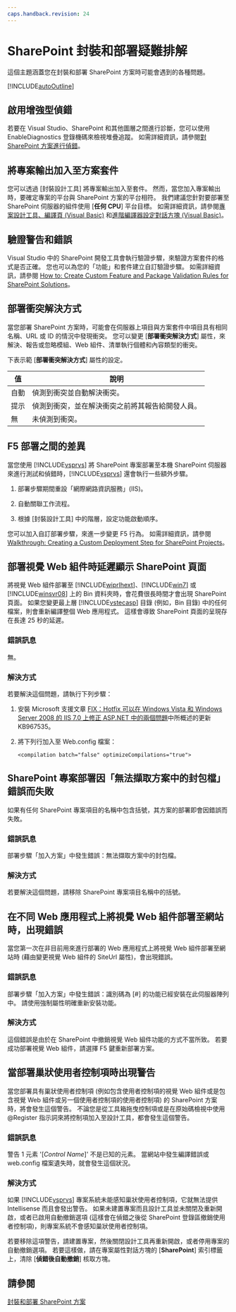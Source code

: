 ```yaml
---
caps.handback.revision: 24
---
```

# SharePoint 封裝和部署疑難排解
  這個主題涵蓋您在封裝和部署 SharePoint 方案時可能會遇到的各種問題。  
  
 [!INCLUDE[autoOutline](../Token/autoOutline_md.md)]  
  
## 啟用增強型偵錯  
 若要在 Visual Studio、SharePoint 和其他圖層之間進行診斷，您可以使用 EnableDiagnostics 登錄機碼來檢視堆疊追蹤。  如需詳細資訊，請參閱[對 SharePoint 方案進行偵錯](../sharepoint/debugging-sharepoint-solutions.md)。  
  
## 將專案輸出加入至方案套件  
 您可以透過 \[封裝設計工具\] 將專案輸出加入至套件。  然而，當您加入專案輸出時，要確定專案的平台與 SharePoint 方案的平台相符。  我們建議您針對要部署至 SharePoint 伺服器的組件使用 \[**任何 CPU**\] 平台目標。  如需詳細資訊，請參閱[專案設計工具、編譯頁 &#40;Visual Basic&#41;](../ide/reference/compile-page-project-designer-visual-basic.md) 和[進階編譯器設定對話方塊 &#40;Visual Basic&#41;](../ide/reference/advanced-compiler-settings-dialog-box-visual-basic.md)。  
  
## 驗證警告和錯誤  
 Visual Studio 中的 SharePoint 開發工具會執行驗證步驟，來驗證方案套件的格式是否正確。  您也可以為您的「功能」和套件建立自訂驗證步驟。  如需詳細資訊，請參閱 [How to: Create Custom Feature and Package Validation Rules for SharePoint Solutions](../sharepoint/how-to-create-custom-feature-and-package-validation-rules-for-sharepoint-solutions.md)。  
  
## 部署衝突解決方式  
 當您部署 SharePoint 方案時，可能會在伺服器上項目與方案套件中項目具有相同名稱、URL 或 ID 的情況中發現衝突。  您可以變更 \[**部署衝突解決方式**\] 屬性，來解決、報告或忽略模組、Web 組件、清單執行個體和內容類型的衝突。  
  
 下表示範 \[**部署衝突解決方式**\] 屬性的設定。  
  
|值|說明|  
|-------|--------|  
|自動|偵測到衝突並自動解決衝突。|  
|提示|偵測到衝突，並在解決衝突之前將其報告給開發人員。|  
|無|未偵測到衝突。|  
  
## F5 部署之間的差異  
 當您使用 [!INCLUDE[vsprvs](../sharepoint/includes/vsprvs-md.md)] 將 SharePoint 專案部署至本機 SharePoint 伺服器來進行測試和偵錯時，[!INCLUDE[vsprvs](../sharepoint/includes/vsprvs-md.md)] 還會執行一些額外步驟。  
  
1.  部署步驟期間重設「網際網路資訊服務」\(IIS\)。  
  
2.  自動關聯工作流程。  
  
3.  根據 \[封裝設計工具\] 中的階層，設定功能啟動順序。  
  
 您可以加入自訂部署步驟，來進一步變更 F5 行為。  如需詳細資訊，請參閱[Walkthrough: Creating a Custom Deployment Step for SharePoint Projects](../sharepoint/walkthrough-creating-a-custom-deployment-step-for-sharepoint-projects.md)。  
  
## 部署視覺 Web 組件時延遲顯示 SharePoint 頁面  
 將視覺 Web 組件部署至 [!INCLUDE[wiprlhext](../sharepoint/includes/wiprlhext-md.md)]、[!INCLUDE[win7](../sharepoint/includes/win7-md.md)] 或 [!INCLUDE[winsvr08](../sharepoint/includes/winsvr08-md.md)] 上的 Bin 資料夾時，會花費很長時間才會出現 SharePoint 頁面。  如果您變更最上層 [!INCLUDE[vstecasp](../sharepoint/includes/vstecasp-md.md)] 目錄 \(例如，Bin 目錄\) 中的任何檔案，則會重新編譯整個 Web 應用程式。  這樣會導致 SharePoint 頁面的呈現存在長達 25 秒的延遲。  
  
### 錯誤訊息  
 無。  
  
### 解決方式  
 若要解決這個問題，請執行下列步驟：  
  
1.  安裝 Microsoft 支援文章 [FIX：Hotfix 可以在 Windows Vista 和 Windows Server 2008 的 IIS 7.0 上修正 ASP.NET 中的兩個問題](http://go.microsoft.com/fwlink/?LinkId=179055)中所概述的更新 KB967535。  
  
2.  將下列行加入至 Web.config 檔案：  
  
    ```  
    <compilation batch="false" optimizeCompilations="true">  
    ```  
  
## SharePoint 專案部署因「無法擷取方案中的封包檔」錯誤而失敗  
 如果有任何 SharePoint 專案項目的名稱中包含括號，其方案的部署即會因錯誤而失敗。  
  
### 錯誤訊息  
 部署步驟「加入方案」中發生錯誤：無法擷取方案中的封包檔。  
  
### 解決方式  
 若要解決這個問題，請移除 SharePoint 專案項目名稱中的括號。  
  
## 在不同 Web 應用程式上將視覺 Web 組件部署至網站時，出現錯誤  
 當您第一次在非目前用來進行部署的 Web 應用程式上將視覺 Web 組件部署至網站時 \(藉由變更視覺 Web 組件的 SiteUrl 屬性\)，會出現錯誤。  
  
### 錯誤訊息  
 部署步驟「加入方案」中發生錯誤：識別碼為 \[\#\] 的功能已經安裝在此伺服器陣列中。  請使用強制屬性明確重新安裝功能。  
  
### 解決方式  
 這個錯誤是由於在 SharePoint 中撤銷視覺 Web 組件功能的方式不當所致。  若要成功部署視覺 Web 組件，請選擇 F5 鍵重新部署方案。  
  
## 當部署巢狀使用者控制項時出現警告  
 當您部署具有巢狀使用者控制項 \(例如包含使用者控制項的視覺 Web 組件或是包含視覺 Web 組件或另一個使用者控制項的使用者控制項\) 的 SharePoint 方案時，將會發生這個警告。  不論您是從工具箱拖曳控制項或是在原始碼檢視中使用 @Register 指示詞來將控制項加入至設計工具，都會發生這個警告。  
  
### 錯誤訊息  
 警告 1 元素 '\[*Control Name*\]' 不是已知的元素。  當網站中發生編譯錯誤或 web.config 檔案遺失時，就會發生這個狀況。  
  
### 解決方式  
 如果 [!INCLUDE[vsprvs](../sharepoint/includes/vsprvs-md.md)] 專案系統未能感知巢狀使用者控制項，它就無法提供 Intellisense 而且會發出警告。  如果未建置專案而且設計工具並未關閉及重新開啟，或者已啟用自動撤銷選項 \(這樣會在偵錯之後從 SharePoint 登錄區撤銷使用者控制項\)，則專案系統不會感知巢狀使用者控制項。  
  
 若要移除這項警告，請建置專案，然後關閉設計工具再重新開啟，或者停用專案的自動撤銷選項。  若要這樣做，請在專案屬性對話方塊的 \[**SharePoint**\] 索引標籤上，清除 \[**偵錯後自動撤銷**\] 核取方塊。  
  
## 請參閱  
 [封裝和部署 SharePoint 方案](../sharepoint/packaging-and-deploying-sharepoint-solutions.md)  
  
  